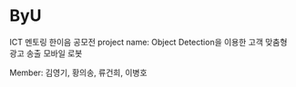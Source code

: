 # ByU
ICT 멘토링 한이음 공모전
project name: Object Detection을 이용한 고객 맞춤형 광고 송출 모바일 로봇

Member: 김영기, 황의송, 류건희, 이병호

